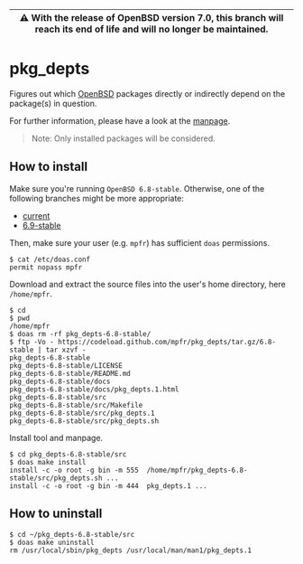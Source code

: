 | :warning: With the release of OpenBSD version 7.0, this branch will reach its end of life and will no longer be maintained.
| --- |

# pkg_depts

Figures out which [OpenBSD](https://www.openbsd.org) packages directly or indirectly depend on the package(s) in question.

For further information, please have a look at the [manpage](https://mpfr.net/man/pkg_depts/6.8-stable/pkg_depts.1.html).

> Note: Only installed packages will be considered.

## How to install

Make sure you're running `OpenBSD 6.8-stable`. Otherwise, one of the following branches might be more appropriate:
* [current](https://github.com/mpfr/pkg_depts)
* [6.9-stable](https://github.com/mpfr/pkg_depts/tree/6.9-stable)

Then, make sure your user (e.g. `mpfr`) has sufficient `doas` permissions.

```
$ cat /etc/doas.conf
permit nopass mpfr
```

Download and extract the source files into the user's home directory, here `/home/mpfr`.

```
$ cd
$ pwd
/home/mpfr
$ doas rm -rf pkg_depts-6.8-stable/
$ ftp -Vo - https://codeload.github.com/mpfr/pkg_depts/tar.gz/6.8-stable | tar xzvf -
pkg_depts-6.8-stable
pkg_depts-6.8-stable/LICENSE
pkg_depts-6.8-stable/README.md
pkg_depts-6.8-stable/docs
pkg_depts-6.8-stable/docs/pkg_depts.1.html
pkg_depts-6.8-stable/src
pkg_depts-6.8-stable/src/Makefile
pkg_depts-6.8-stable/src/pkg_depts.1
pkg_depts-6.8-stable/src/pkg_depts.sh
```

Install tool and manpage.

```
$ cd pkg_depts-6.8-stable/src
$ doas make install
install -c -o root -g bin -m 555  /home/mpfr/pkg_depts-6.8-stable/src/pkg_depts.sh ...
install -c -o root -g bin -m 444  pkg_depts.1 ...
```

## How to uninstall

```
$ cd ~/pkg_depts-6.8-stable/src
$ doas make uninstall
rm /usr/local/sbin/pkg_depts /usr/local/man/man1/pkg_depts.1
```
